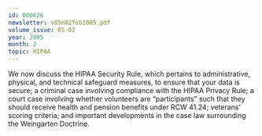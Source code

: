 ```yaml
---
id: 000626
newsletter: v05n02feb2005.pdf
volume_issue: 05-02
year: 2005
month: 2
topic: HIPAA
---
```


We now discuss the HIPAA Security Rule, which pertains to administrative, physical, and technical safeguard measures, to ensure that your data is secure; a criminal case involving compliance with the HIPAA Privacy Rule; a court case involving whether volunteers are “participants” such that they should receive health and pension benefits under RCW 41.24;  veterans’ scoring criteria; and important developments in the case law surrounding the Weingarten Doctrine.